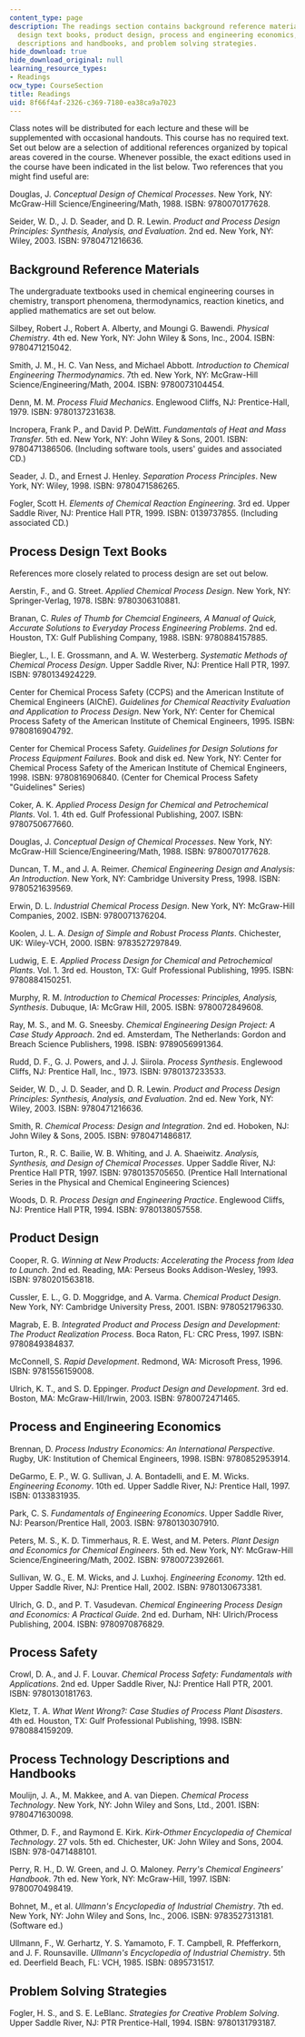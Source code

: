 ```yaml
---
content_type: page
description: The readings section contains background reference materials, process
  design text books, product design, process and engineering economics, process technology
  descriptions and handbooks, and problem solving strategies.
hide_download: true
hide_download_original: null
learning_resource_types:
- Readings
ocw_type: CourseSection
title: Readings
uid: 8f66f4af-2326-c369-7180-ea38ca9a7023
---
```


Class notes will be distributed for each lecture and these will be supplemented with occasional handouts. This course has no required text. Set out below are a selection of additional references organized by topical areas covered in the course. Whenever possible, the exact editions used in the course have been indicated in the list below. Two references that you might find useful are:

Douglas, J. _Conceptual Design of Chemical Processes_. New York, NY: McGraw-Hill Science/Engineering/Math, 1988. ISBN: 9780070177628.

Seider, W. D., J. D. Seader, and D. R. Lewin. _Product and Process Design Principles: Synthesis, Analysis, and Evaluation_. 2nd ed. New York, NY: Wiley, 2003. ISBN: 9780471216636.

Background Reference Materials
------------------------------

The undergraduate textbooks used in chemical engineering courses in chemistry, transport phenomena, thermodynamics, reaction kinetics, and applied mathematics are set out below.

Silbey, Robert J., Robert A. Alberty, and Moungi G. Bawendi. _Physical Chemistry_. 4th ed. New York, NY: John Wiley & Sons, Inc., 2004. ISBN: 9780471215042.

Smith, J. M., H. C. Van Ness, and Michael Abbott. _Introduction to Chemical Engineering Thermodynamics_. 7th ed. New York, NY: McGraw-Hill Science/Engineering/Math, 2004. ISBN: 9780073104454.

Denn, M. M. _Process Fluid Mechanics_. Englewood Cliffs, NJ: Prentice-Hall, 1979. ISBN: 9780137231638.

Incropera, Frank P., and David P. DeWitt. _Fundamentals of Heat and Mass Transfer_. 5th ed. New York, NY: John Wiley & Sons, 2001. ISBN: 9780471386506. (Including software tools, users' guides and associated CD.)

Seader, J. D., and Ernest J. Henley. _Separation Process Principles_. New York, NY: Wiley, 1998. ISBN: 9780471586265.

Fogler, Scott H. _Elements of Chemical Reaction Engineering_. 3rd ed. Upper Saddle River, NJ: Prentice Hall PTR, 1999. ISBN: 0139737855. (Including associated CD.)

Process Design Text Books
-------------------------

References more closely related to process design are set out below.

Aerstin, F., and G. Street. _Applied Chemical Process Design_. New York, NY: Springer-Verlag, 1978. ISBN: 9780306310881.

Branan, C. _Rules of Thumb for Chemcial Engineers, A Manual of Quick, Accurate Solutions to Everyday Process Engineering Problems_. 2nd ed. Houston, TX: Gulf Publishing Company, 1988. ISBN: 9780884157885.

Biegler, L., I. E. Grossmann, and A. W. Westerberg. _Systematic Methods of Chemical Process Design_. Upper Saddle River, NJ: Prentice Hall PTR, 1997. ISBN: 9780134924229.

Center for Chemical Process Safety (CCPS) and the American Institute of Chemical Engineers (AIChE). _Guidelines for Chemical Reactivity Evaluation and Application to Process Design_. New York, NY: Center for Chemical Process Safety of the American Institute of Chemical Engineers, 1995. ISBN: 9780816904792.

Center for Chemical Process Safety. _Guidelines for Design Solutions for Process Equipment Failures_. Book and disk ed. New York, NY: Center for Chemical Process Safety of the American Institute of Chemical Engineers, 1998. ISBN: 9780816906840. (Center for Chemical Process Safety "Guidelines" Series)

Coker, A. K. _Applied Process Design for Chemical and Petrochemical Plants_. Vol. 1. 4th ed. Gulf Professional Publishing, 2007. ISBN: 9780750677660.

Douglas, J. _Conceptual Design of Chemical Processes_. New York, NY: McGraw-Hill Science/Engineering/Math, 1988. ISBN: 9780070177628.

Duncan, T. M., and J. A. Reimer. _Chemical Engineering Design and Analysis: An Introduction_. New York, NY: Cambridge University Press, 1998. ISBN: 9780521639569.

Erwin, D. L. _Industrial Chemical Process Design_. New York, NY: McGraw-Hill Companies, 2002. ISBN: 9780071376204.

Koolen, J. L. A. _Design of Simple and Robust Process Plants_. Chichester, UK: Wiley-VCH, 2000. ISBN: 9783527297849.

Ludwig, E. E. _Applied Process Design for Chemical and Petrochemical Plants_. Vol. 1. 3rd ed. Houston, TX: Gulf Professional Publishing, 1995. ISBN: 9780884150251.

Murphy, R. M. _Introduction to Chemical Processes: Principles, Analysis, Synthesis_. Dubuque, IA: McGraw Hill, 2005. ISBN: 9780072849608.

Ray, M. S., and M. G. Sneesby. _Chemical Engineering Design Project: A Case Study Approach_. 2nd ed. Amsterdam, The Netherlands: Gordon and Breach Science Publishers, 1998. ISBN: 9789056991364.

Rudd, D. F., G. J. Powers, and J. J. Siirola. _Process Synthesis_. Englewood Cliffs, NJ: Prentice Hall, Inc., 1973. ISBN: 9780137233533.

Seider, W. D., J. D. Seader, and D. R. Lewin. _Product and Process Design Principles: Synthesis, Analysis, and Evaluation_. 2nd ed. New York, NY: Wiley, 2003. ISBN: 9780471216636.

Smith, R. _Chemical Process: Design and Integration_. 2nd ed. Hoboken, NJ: John Wiley & Sons, 2005. ISBN: 9780471486817.

Turton, R., R. C. Bailie, W. B. Whiting, and J. A. Shaeiwitz. _Analysis, Synthesis, and Design of Chemical Processes_. Upper Saddle River, NJ: Prentice Hall PTR, 1997. ISBN: 9780135705650. (Prentice Hall International Series in the Physical and Chemical Engineering Sciences)

Woods, D. R. _Process Design and Engineering Practice_. Englewood Cliffs, NJ: Prentice Hall PTR, 1994. ISBN: 9780138057558.

Product Design
--------------

Cooper, R. G. _Winning at New Products: Accelerating the Process from Idea to Launch_. 2nd ed. Reading, MA: Perseus Books Addison-Wesley, 1993. ISBN: 9780201563818.

Cussler, E. L., G. D. Moggridge, and A. Varma. _Chemical Product Design_. New York, NY: Cambridge University Press, 2001. ISBN: 9780521796330.

Magrab, E. B. _Integrated Product and Process Design and Development: The Product Realization Process_. Boca Raton, FL: CRC Press, 1997. ISBN: 9780849384837.

McConnell, S. _Rapid Development_. Redmond, WA: Microsoft Press, 1996. ISBN: 9781556159008.

Ulrich, K. T., and S. D. Eppinger. _Product Design and Development_. 3rd ed. Boston, MA: McGraw-Hill/Irwin, 2003. ISBN: 9780072471465.

Process and Engineering Economics
---------------------------------

Brennan, D. _Process Industry Economics: An International Perspective_. Rugby, UK: Institution of Chemical Engineers, 1998. ISBN: 9780852953914.

DeGarmo, E. P., W. G. Sullivan, J. A. Bontadelli, and E. M. Wicks. _Engineering Economy_. 10th ed. Upper Saddle River, NJ: Prentice Hall, 1997. ISBN: 0133831935.

Park, C. S. _Fundamentals of Engineering Economics_. Upper Saddle River, NJ: Pearson/Prentice Hall, 2003. ISBN: 9780130307910.

Peters, M. S., K. D. Timmerhaus, R. E. West, and M. Peters. _Plant Design and Economics for Chemical Engineers_. 5th ed. New York, NY: McGraw-Hill Science/Engineering/Math, 2002. ISBN: 9780072392661.

Sullivan, W. G., E. M. Wicks, and J. Luxhoj. _Engineering Economy_. 12th ed. Upper Saddle River, NJ: Prentice Hall, 2002. ISBN: 9780130673381.

Ulrich, G. D., and P. T. Vasudevan. _Chemical Engineering Process Design and Economics: A Practical Guide_. 2nd ed. Durham, NH: Ulrich/Process Publishing, 2004. ISBN: 9780970876829.

Process Safety
--------------

Crowl, D. A., and J. F. Louvar. _Chemical Process Safety: Fundamentals with Applications_. 2nd ed. Upper Saddle River, NJ: Prentice Hall PTR, 2001. ISBN: 9780130181763.

Kletz, T. A. _What Went Wrong?: Case Studies of Process Plant Disasters_. 4th ed. Houston, TX: Gulf Professional Publishing, 1998. ISBN: 9780884159209.

Process Technology Descriptions and Handbooks
---------------------------------------------

Moulijn, J. A., M. Makkee, and A. van Diepen. _Chemical Process Technology_. New York, NY: John Wiley and Sons, Ltd., 2001. ISBN: 9780471630098.

Othmer, D. F., and Raymond E. Kirk. _Kirk-Othmer Encyclopedia of Chemical Technology_. 27 vols. 5th ed. Chichester, UK: John Wiley and Sons, 2004. ISBN: 978-0471488101.

Perry, R. H., D. W. Green, and J. O. Maloney. _Perry's Chemical Engineers' Handbook_. 7th ed. New York, NY: McGraw-Hill, 1997. ISBN: 9780070498419.

Bohnet, M., et al. _Ullmann's Encyclopedia of Industrial Chemistry_. 7th ed. New York, NY: John Wiley and Sons, Inc., 2006. ISBN: 9783527313181. (Software ed.)

Ullmann, F., W. Gerhartz, Y. S. Yamamoto, F. T. Campbell, R. Pfefferkorn, and J. F. Rounsaville. _Ullmann's Encyclopedia of Industrial Chemistry_. 5th ed. Deerfield Beach, FL: VCH, 1985. ISBN: 0895731517.

Problem Solving Strategies
--------------------------

Fogler, H. S., and S. E. LeBlanc. _Strategies for Creative Problem Solving_. Upper Saddle River, NJ: PTR Prentice-Hall, 1994. ISBN: 9780131793187.